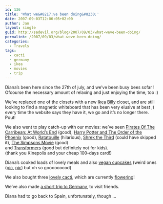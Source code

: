 ```yaml
---
id: 136
title: 'What we&#8217;ve been doing&#8230;'
date: 2007-09-03T12:06:05+02:00
author: Jan
layout: single
guid: http://sadevil.org/blog/2007/09/03/what-weve-been-doing/
permalink: /2007/09/03/what-weve-been-doing/
categories:
  - Travels
tags:
  - cacti
  - germany
  - ikea
  - movies
  - trip
---
```

Diana&#8217;s been here since the 27th of july, and we&#8217;ve been busy bees sofar ! Ofcourse the necessary amount of relaxing and just enjoying the time, too :)

We&#8217;ve replaced one of the closets with a new <a href="http://www.ikea.com" target="_blank">Ikea</a> <a href="http://www.ikea.com/gb/en/catalog/products/13690607" target="_blank">Billy</a> closet, and are still looking to find a magnetic whiteboard that has been very elusive at best ;) every time the website says they have it, we go and it&#8217;s no longer there. Pout!

We also went to play catch-up with our movies: we&#8217;ve seen <a href="http://www.imdb.com/title/tt0449088/" target="_blank">Pirates Of The Carribean: At World&#8217;s End</a> (good), <a href="http://www.imdb.com/title/tt0944836/" target="_blank">Harry Potter and The Order of the Phoenix</a> (good), <a href="http://www.imdb.com/title/tt0382932/" target="_blank">Ratatouille</a> (hilarious), <a href="http://www.imdb.com/title/tt0413267/" target="_blank">Shrek the Third</a> (could have skipped it), <a href="http://www.imdb.com/title/tt0462538/" target="_blank">The Simpsons Movie</a> (good) and <a href="http://www.imdb.com/title/tt0418279/" target="_blank">Transformers</a> (good but definitely not for kids).  
(thank you Kinepolis and your cheap 100-days card!)

Diana&#8217;s cooked loads of lovely meals and also <a href="http://sade.sadevil.org/blog/?p=109" target="_blank">vegan cupcakes</a> (weird ones (<a href="/assets/images/2007/09/p8021582-me.jpg" target="_blank">pic</a>, <a href="/assets/images/2007/09/p8021585-me.jpg" target="_blank">pic</a>) but oh so gooooooood)

We also bought three <a href="/assets/images/2007/09/IMG_3683-me.jpg" target="_blank">lovely cacti</a>, which are currently <a href="/assets/images/2007/09/IMG_3684-me.jpg" target="_blank">flowering</a>!

We&#8217;ve also made <a href="https://kcore.org/2007/08/21/short-german-trip/" target="_blank">a short trip to Germany</a>, to visit friends.

Diana had to go back to Spain, unfortunately, though &#8230;
